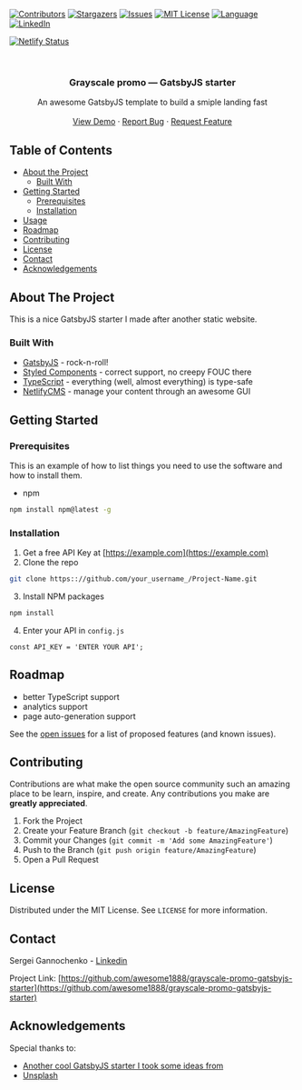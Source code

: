 <!-- PROJECT SHIELDS -->
<!--
*** Reference links are enclosed in brackets [ ] instead of parentheses ( ).
*** See the bottom of this document for the declaration of the reference variables
*** for contributors-url, forks-url, etc. This is an optional, concise syntax you may use.
*** https://www.markdownguide.org/basic-syntax/#reference-style-links
-->
[![Contributors][contributors-shield]][contributors-url]
[![Stargazers][stars-shield]][stars-url]
[![Issues][issues-shield]][issues-url]
[![MIT License][license-shield]][license-url]
[![Language][language-shield]][language-url]
[![LinkedIn][linkedin-shield]][linkedin-url]

[![Netlify Status](https://api.netlify.com/api/v1/badges/ca134944-33b3-41ac-8d12-048fc8c20637/deploy-status)](https://app.netlify.com/sites/festive-villani-316b3c/deploys)

<!-- PROJECT LOGO -->
<br />
<p align="center">
  <!--
  <a href="https://github.com/awesome1888/grayscale-promo-gatsbyjs-starter">
    <img src="images/logo.png" alt="Logo" width="80" height="80">
  </a>
  -->

  <h3 align="center">Grayscale promo &mdash; GatsbyJS starter</h3>

  <p align="center">
    An awesome GatsbyJS template to build a smiple landing fast
    <!--
    <br />
    <a href="https://github.com/awesome1888/grayscale-promo-gatsbyjs-starter"><strong>Explore the docs »</strong></a>
    -->
    <br />
    <br />
    <a href="https://gatsby-starter-grayscale-promo.netlify.com/">View Demo</a>
    ·
    <a href="https://github.com/awesome1888/grayscale-promo-gatsbyjs-starter/issues">Report Bug</a>
    ·
    <a href="https://github.com/awesome1888/grayscale-promo-gatsbyjs-starter/issues">Request Feature</a>
  </p>
</p>



<!-- TABLE OF CONTENTS -->
## Table of Contents

* [About the Project](#about-the-project)
  * [Built With](#built-with)
* [Getting Started](#getting-started)
  * [Prerequisites](#prerequisites)
  * [Installation](#installation)
* [Usage](#usage)
* [Roadmap](#roadmap)
* [Contributing](#contributing)
* [License](#license)
* [Contact](#contact)
* [Acknowledgements](#acknowledgements)



<!-- ABOUT THE PROJECT -->
## About The Project

<!--
[![Preview Screen Shot][product-screenshot]](https://example.com)
-->

This is a nice GatsbyJS starter I made after another static website.

### Built With

* [GatsbyJS](https://www.gatsbyjs.org/) - rock-n-roll!
* [Styled Components](https://www.styled-components.com/) - correct support, no creepy FOUC there
* [TypeScript](http://www.typescriptlang.org/) - everything (well, almost everything) is type-safe
* [NetlifyCMS](https://www.netlifycms.org/) - manage your content through an awesome GUI

<!-- GETTING STARTED -->
## Getting Started

### Prerequisites

This is an example of how to list things you need to use the software and how to install them.
* npm
```sh
npm install npm@latest -g
```

### Installation

1. Get a free API Key at [https://example.com](https://example.com)
2. Clone the repo
```sh
git clone https:://github.com/your_username_/Project-Name.git
```
3. Install NPM packages
```sh
npm install
```
4. Enter your API in `config.js`
```JS
const API_KEY = 'ENTER YOUR API';
```

<!-- ROADMAP -->
## Roadmap

* better TypeScript support
* analytics support
* page auto-generation support

See the [open issues](https://github.com/awesome1888/grayscale-promo-gatsbyjs-starter/issues) for a list of proposed features (and known issues).

<!-- CONTRIBUTING -->
## Contributing

Contributions are what make the open source community such an amazing place to be learn, inspire, and create. Any contributions you make are **greatly appreciated**.

1. Fork the Project
2. Create your Feature Branch (`git checkout -b feature/AmazingFeature`)
3. Commit your Changes (`git commit -m 'Add some AmazingFeature'`)
4. Push to the Branch (`git push origin feature/AmazingFeature`)
5. Open a Pull Request

<!-- LICENSE -->
## License

Distributed under the MIT License. See `LICENSE` for more information.

<!-- CONTACT -->
## Contact

Sergei Gannochenko - [Linkedin](https://www.linkedin.com/in/sergey-gannochenko/)

Project Link: [https://github.com/awesome1888/grayscale-promo-gatsbyjs-starter](https://github.com/awesome1888/grayscale-promo-gatsbyjs-starter)

<!-- ACKNOWLEDGEMENTS -->
## Acknowledgements

Special thanks to:

* [Another cool GatsbyJS starter I took some ideas from](https://github.com/damassi/gatsby-starter-typescript-rebass-netlifycms)
* [Unsplash](https://unsplash.com)

<!-- MARKDOWN LINKS & IMAGES -->
<!-- https://www.markdownguide.org/basic-syntax/#reference-style-links -->
[contributors-shield]: https://img.shields.io/github/contributors/awesome1888/grayscale-promo-gatsbyjs-starter.svg?style=flat-square
[contributors-url]: https://github.com/awesome1888/grayscale-promo-gatsbyjs-starter/graphs/contributors
[language-shield]: https://img.shields.io/github/languages/top/awesome1888/grayscale-promo-gatsbyjs-starter.svg?style=flat-square
[language-url]: https://github.com/awesome1888/grayscale-promo-gatsbyjs-starter
[forks-shield]: https://img.shields.io/github/forks/awesome1888/grayscale-promo-gatsbyjs-starter.svg?style=flat-square
[forks-url]: https://github.com/awesome1888/grayscale-promo-gatsbyjs-starter/network/members
[stars-shield]: https://img.shields.io/github/stars/awesome1888/grayscale-promo-gatsbyjs-starter.svg?style=flat-square
[stars-url]: https://github.com/awesome1888/grayscale-promo-gatsbyjs-starter/stargazers
[issues-shield]: https://img.shields.io/github/issues/awesome1888/grayscale-promo-gatsbyjs-starter.svg?style=flat-square
[issues-url]: https://github.com/awesome1888/grayscale-promo-gatsbyjs-starter/issues
[license-shield]: https://img.shields.io/github/license/awesome1888/grayscale-promo-gatsbyjs-starter.svg?style=flat-square
[license-url]: https://github.com/awesome1888/grayscale-promo-gatsbyjs-starter/blob/master/LICENSE.txt
[linkedin-shield]: https://img.shields.io/badge/-LinkedIn-black.svg?style=flat-square&logo=linkedin&colorB=555
[linkedin-url]: https://www.linkedin.com/in/sergey-gannochenko/
[product-screenshot]: images/screenshot.png
